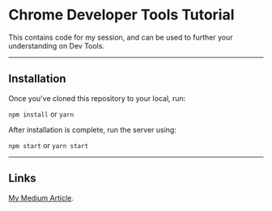# Chrome Developer Tools Tutorial

This contains code for my session, and can be used to further your understanding on Dev Tools.

---

## Installation

Once you've cloned this repository to your local, run:

`npm install` or   `yarn`

After installation is complete, run the server using:

`npm start` or  `yarn start`

---

## Links

 [My Medium Article](https://medium.com/@abhisheknairp/how-to-make-the-most-of-chrome-developer-tools-e0af605dffb).

